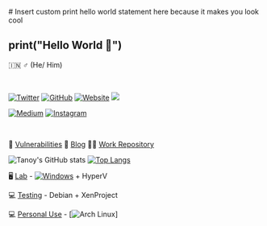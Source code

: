 
\# Insert custom print hello world statement here because it makes you look cool
## print("Hello World 👋")
🇮🇳 	♂️ (He/ Him)

<br />

[![Twitter](https://img.shields.io/twitter/follow/TanoyBose?style=social)](https://twitter.com/intent/follow?screen_name=TanoyBose) 
[![GitHub](https://img.shields.io/github/followers/n0tty?label=Follow&style=social)](https://github.com/n0tty) 
[![Website](https://img.shields.io/badge/Shellcoder-Party-orange)](https://shellcoder.party/) 
![](https://visitor-badge.glitch.me/badge?page_id=n0tty)

[![Medium](https://img.shields.io/badge/Medium-12100E?style=for-the-badge&logo=medium&logoColor=white)](https://medium.com/@n0tty) 
[![Instagram](https://img.shields.io/badge/Instagram-E4405F?style=for-the-badge&logo=instagram&logoColor=white)](https://www.instagram.com/boseintheshellcode/)


<br />

🐛 [Vulnerabilities](https://vuln.shellcoder.party)
📖 [Blog](https://alphadust.shellcoder.party)
👨‍💼 [Work Repository](https://repo.shellcoder.com)


![Tanoy's GitHub stats](https://github-readme-stats.vercel.app/api?username=n0tty&count_private=true&show_icons=true&theme=chartreuse-dark)
[![Top Langs](https://github-readme-stats.vercel.app/api/top-langs/?username=n0tty&layout=compact&theme=chartreuse-dark)](https://github.com/n0tty)



🖥️ [Lab](https://valid.x86.fr/s10cxv) - [![Windows](https://img.shields.io/badge/Windows-0078D6?style=for-the-badge&logo=windows&logoColor=white)](https://www.microsoft.com/en-us/windows/) + HyperV

💻 [Testing]() - Debian + XenProject

💻 [Personal Use]() - [![Arch Linux](https://img.shields.io/badge/Arch_Linux-1793D1?style=for-the-badge&logo=arch-linux&logoColor=white)]
